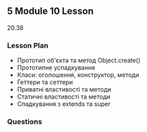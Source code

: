 ## 5 Module 10 Lesson

20.38

### Lesson Plan

- Прототип об'єкта та метод Object.create()
- Прототипне успадкування
- Класи: оголошення, конструктор, методи
- Геттери та сеттери
- Приватні властивості та методи
- Статичні властивості та методи
- Спадкування з extends та super

### Questions
